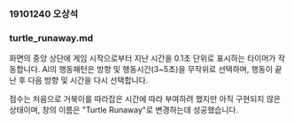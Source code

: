 ### 19101240 오상석
### turtle_runaway.md

화면의 중앙 상단에 게임 시작으로부터 지난 시간을 0.1초 단위로 표시하는 타이머가 작동합니다.
AI의 행동패턴은 방향 및 행동시간(3~5초)을 무작위로 선택하며, 행동이 끝난 후 다음 방향 및 시간을 다시 선택합니다.

점수는 처음으로 거북이를 따라잡은 시간에 따라 부여하려 했지만 아직 구현되지 않은 상태이며, 
창의 이름은 "Turtle Runaway"로 변경하는데 성공했습니다.